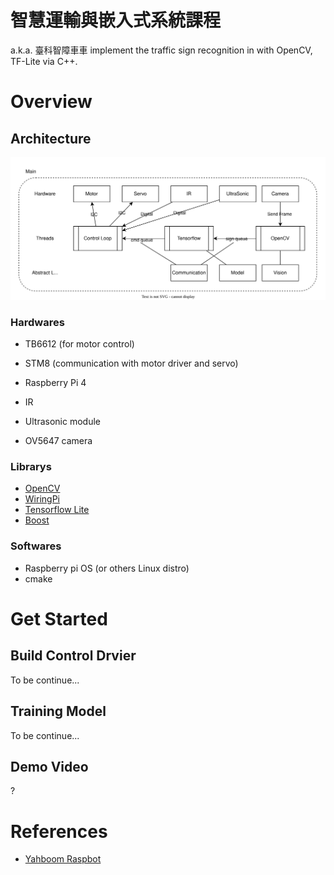 # 智慧運輸與嵌入式系統課程

a.k.a. 臺科智障車車 implement the traffic sign recognition in with OpenCV, TF-Lite via C++.

# Overview

## Architecture

![](./images/main.svg)

### Hardwares

- TB6612 (for motor control)

- STM8 (communication with motor driver and servo)
- Raspberry Pi 4
- IR
- Ultrasonic module
- OV5647 camera

### Librarys

- [OpenCV](https://opencv.org/)
- [WiringPi](http://wiringpi.com/)
- [Tensorflow Lite](https://www.tensorflow.org/lite)
- [Boost](https://www.boost.org/)

### Softwares

- Raspberry pi OS (or others Linux distro)
- cmake

# Get Started

## Build Control Drvier

To be continue...

## Training Model

To be continue...

## Demo Video

?

# References

- [Yahboom Raspbot](http://www.yahboom.net/study/Raspbot)
